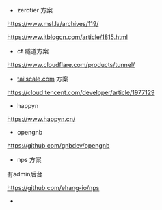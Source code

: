 - zerotier 方案

https://www.msl.la/archives/119/

https://www.itblogcn.com/article/1815.html

- cf 隧道方案

https://www.cloudflare.com/products/tunnel/

- [tailscale.com](https://tailscale.com/) 方案

https://cloud.tencent.com/developer/article/1977129

- happyn

https://www.happyn.cn/

- opengnb

https://github.com/gnbdev/opengnb

- nps 方案

有admin后台

https://github.com/ehang-io/nps

- 